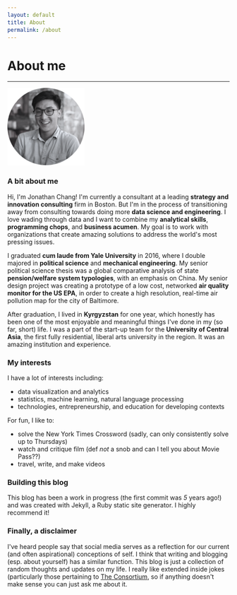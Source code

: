 ```yaml
---
layout: default
title: About
permalink: /about
---
```


# About me

--------------------------------------------------------------------------------


<img class="left-no" src="/img/profile_bw.png" alt="this is a picture of me" width= '175 px'>

### A bit about me
Hi, I'm Jonathan Chang! I'm currently a consultant at a leading **strategy and innovation consulting** firm in Boston. But I'm in the process of transitioning away from consulting towards doing more **data science and engineering**. I love wading through data and I want to combine my **analytical skills**, **programming chops**, and **business acumen**. My goal is to work with organizations that create amazing solutions to address the world's most pressing issues.

I graduated **cum laude from Yale University** in 2016, where I double majored in **political science** and **mechanical engineering**. My senior political science thesis was a global comparative analysis of state **pension/welfare system typologies**, with an emphasis on China. My senior design project was creating a prototype of a low cost, networked **air quality monitor for the US EPA**, in order to create a high resolution, real-time air pollution map for the city of Baltimore.

After graduation, I lived in **Kyrgyzstan** for one year, which honestly has been one of the most enjoyable and meaningful things I've done in my (so far, short) life. I was a part of the start-up team for the **University of Central Asia**, the first fully residential, liberal arts university in the region. It was an amazing institution and experience.

### My interests

 I have a lot of interests including:
- data visualization and analytics
- statistics, machine learning, natural language processing
- technologies, entrepreneurship, and education for developing contexts

For fun, I like to:
- solve the New York Times Crossword (sadly, can only consistently solve up to Thursdays)
- watch and critique film (def *not* a snob and can I tell you about Movie Pass??)
- travel, write, and make videos

### Building this blog

This blog has been a work in progress (the first commit was *5* years ago!) and was created with Jekyll, a Ruby static site generator. I highly recommend it!

### Finally, a disclaimer

I've heard people say that social media serves as a reflection for our current (and often aspirational) conceptions of self. I think that writing and blogging (esp. about yourself) has a similar function. This blog is just a collection of random thoughts and updates on my life. I really like extended inside jokes (particularly those pertaining to [The Consortium](http://consortium.pw), so if anything doesn't make sense you can just ask me about it.